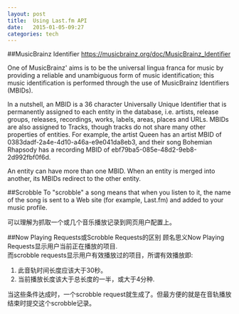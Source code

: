 ```yaml
---
layout: post
title:  Using Last.fm API  
date:   2015-01-05-09:27  
categories: tech
---
```


##MusicBrainz Identifier
https://musicbrainz.org/doc/MusicBrainz_Identifier

One of MusicBrainz' aims is to be the universal lingua franca for music by providing a reliable and unambiguous form of music identification; this music identification is performed through the use of MusicBrainz Identifiers (MBIDs).

In a nutshell, an MBID is a 36 character Universally Unique Identifier that is permanently assigned to each entity in the database, i.e. artists, release groups, releases, recordings, works, labels, areas, places and URLs. MBIDs are also assigned to Tracks, though tracks do not share many other properties of entities. For example, the artist Queen has an artist MBID of 0383dadf-2a4e-4d10-a46a-e9e041da8eb3, and their song Bohemian Rhapsody has a recording MBID of ebf79ba5-085e-48d2-9eb8-2d992fbf0f6d.

An entity can have more than one MBID. When an entity is merged into another, its MBIDs redirect to the other entity. 


##Scrobble
To "scrobble" a song means that when you listen to it, the name of the song is sent to a Web site (for example, Last.fm) and added to your music profile.

可以理解为抓取一个或几个音乐播放记录到网页用户配置上。  

##Now Playing Requests或Scrobble Requests的区别
顾名思义Now Playing Requests显示用户当前正在播放的项目.  
而scrobble requests显示用户有效播放过的项目，所谓有效播放即:  

1. 此音轨时间长度应该大于30秒。
2. 当前播放长度该大于总长度的一半，或大于4分种.

当这些条件达成时，一个scrobble request就生成了。但最方便的就是在音轨播放结束时提交这个scrobble记录。  

